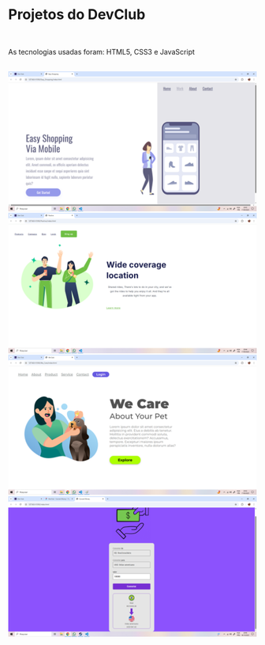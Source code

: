 <h1>Projetos do DevClub</h1>
<br>
<p>As tecnologias usadas foram: HTML5, CSS3 e JavaScript</p>
<br>
<img src="https://github.com/PedroHenriqueDosSantosNL/Projetos/blob/main/Easy_Shopping/assets/Easy-shopping.png?raw=true" />
<br>
<img src="https://github.com/PedroHenriqueDosSantosNL/Projetos/blob/main/Positive/assets/Positive.png?raw=true" />
<br>
<img src="https://github.com/PedroHenriqueDosSantosNL/Projetos/blob/main/We_Care/assets/We-care.png?raw=true" />
<br>
<img src="https://github.com/PedroHenriqueDosSantosNL/Projetos/blob/main/Conversor/assets/Print_Projeto_Conversor.png?raw=true"/>
<br>
